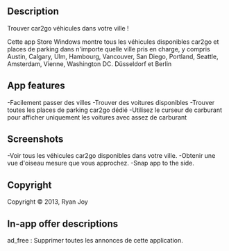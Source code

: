 ﻿## Description
Trouver car2go véhicules dans votre ville !

Cette app Store Windows montre tous les véhicules disponibles car2go et places de parking dans n'importe quelle ville pris en charge, y compris Austin, Calgary, Ulm, Hambourg, Vancouver, San Diego, Portland, Seattle, Amsterdam, Vienne, Washington DC. Düsseldorf et Berlin

## App features  
-Facilement passer des villes
-Trouver des voitures disponibles
-Trouver toutes les places de parking car2go dédié
-Utilisez le curseur de carburant pour afficher uniquement les voitures avec assez de carburant

## Screenshots
-Voir tous les véhicules car2go disponibles dans votre ville.
-Obtenir une vue d'oiseau mesure que vous approchez.
-Snap app to the side.

## Copyright
Copyright © 2013, Ryan Joy

## In-app offer descriptions
ad_free : Supprimer toutes les annonces de cette application.